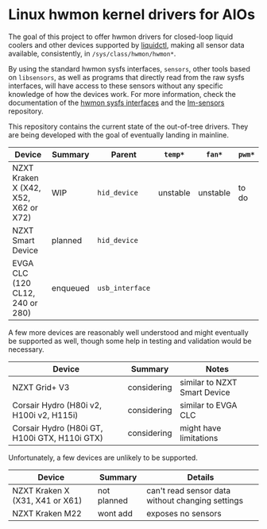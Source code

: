 #  Linux hwmon kernel drivers for AIOs

The goal of this project to offer hwmon drivers for closed-loop liquid coolers
and other devices supported by [liquidctl], making all sensor data available,
consistently, in `/sys/class/hwmon/hwmon*`.

By using the standard hwmon sysfs interfaces, `sensors`, other tools based on
`libsensors`, as well as programs that directly read from the raw sysfs
interfaces, will have access to these sensors without any specific knowledge of
how the devices work.  For more information, check the documentation of the
[hwmon sysfs interfaces] and the [lm-sensors] repository.

This repository contains the current state of the out-of-tree drivers.  They
are being developed with the goal of eventually landing in mainline.

| Device | Summary | Parent | `temp*` | `fan*` | `pwm*` |
| --- | --- | --- | --- | --- | --- |
| NZXT Kraken X (X42, X52, X62 or X72) | WIP | `hid_device` | unstable | unstable | to do |
| NZXT Smart Device | planned | `hid_device` ||||
| EVGA CLC (120 CL12, 240 or 280) | enqueued | `usb_interface` ||||

A few more devices are reasonably well understood and might eventually be
supported as well, though some help in testing and validation would be
necessary.

| Device | Summary | Notes |
| --- | --- | --- |
| NZXT Grid+ V3 | considering | similar to NZXT Smart Device |
| Corsair Hydro (H80i v2, H100i v2, H115i) | considering | similar to EVGA CLC |
| Corsair Hydro (H80i GT, H100i GTX, H110i GTX) | considering | might have limitations |

Unfortunately, a few devices are unlikely to be supported.

| Device | Summary | Details |
| --- | --- | --- |
| NZXT Kraken X (X31, X41 or X61) | not planned | can't read sensor data without changing settings |
| NZXT Kraken M22 | wont add | exposes no sensors |

[liquidctl]: https://github.com/jonasmalacofilho/liquidctl
[hwmon sysfs interfaces]: https://www.kernel.org/doc/Documentation/hwmon/sysfs-interface
[lm-sensors]: https://github.com/lm-sensors/lm-sensors

